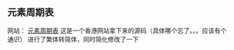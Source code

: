 ## 元素周期表

网站： [元素周期表](https://zghne.github.io/element_table/)
这是一个香港网站拿下来的源码（具体哪个忘了。。。应该有个通识）
进行了繁体转简体，同时简化修改了一下
